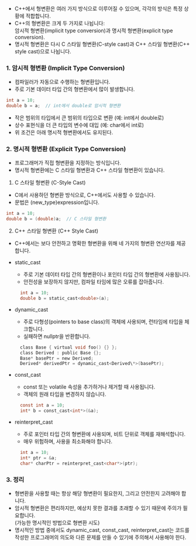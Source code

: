 - C++에서 형변환은 여러 가지 방식으로 이루어질 수 있으며, 각각의 방식은 특정 상황에 적합합니다.
- C++의 형변환은 크게 두 가지로 나뉩니다:  
    암시적 형변환(implicit type conversion)과 명시적 형변환(explicit type conversion).
- 명시적 형변환은 다시 C 스타일 형변환(C-style cast)과 C++ 스타일 형변환(C++ style cast)으로 나뉩니다.

### 1. 암시적 형변환 (Implicit Type Conversion)

- 컴파일러가 자동으로 수행하는 형변환입니다.
- 주로 기본 데이터 타입 간의 형변환에서 많이 발생합니다.

```c
int a = 10;
double b = a;  // int에서 double로 암시적 형변환
```

- 작은 범위의 타입에서 큰 범위의 타입으로 변환 (예: int에서 double로)
- 상수 표현식을 더 큰 타입의 변수에 대입 (예: char에서 int로)
- 위 조건은 아래 명시적 형변환에서도 유지된다.

### 2. 명시적 형변환 (Explicit Type Conversion)

- 프로그래머가 직접 형변환을 지정하는 방식입니다.
- 명시적 형변환에는 C 스타일 형변환과 C++ 스타일 형변환이 있습니다.

1. C 스타일 형변환 (C-Style Cast)

- C에서 사용하던 형변환 방식으로, C++에서도 사용할 수 있습니다.
- 문법은 (new_type)expression입니다.

```c
int a = 10;
double b = (double)a;  // C 스타일 형변환
```

2. C++ 스타일 형변환 (C++ Style Cast)

- C++에서는 보다 안전하고 명확한 형변환을 위해 네 가지의 형변환 연산자를 제공합니다.
    
- static_cast
    
    - 주로 기본 데이터 타입 간의 형변환이나 포인터 타입 간의 형변환에 사용됩니다.
    - 안전성을 보장하지 않지만, 컴파일 타임에 많은 오류를 잡아줍니다.
    
    ```c
      int a = 10;
      double b = static_cast<double>(a);
    ```
    
- dynamic_cast
    
    - 주로 다형성(pointers to base class)의 객체에 사용되며, 런타임에 타입을 체크합니다.
    - 실패하면 nullptr을 반환합니다.
    
    ```c
      class Base { virtual void foo() {} };
      class Derived : public Base {};
      Base* basePtr = new Derived;
      Derived* derivedPtr = dynamic_cast<Derived\*>(basePtr);
    ```
    
- const_cast
    
    - const 또는 volatile 속성을 추가하거나 제거할 때 사용됩니다.
    - 객체의 원래 타입을 변경하지 않습니다.
    
    ```c
      const int a = 10;
      int* b = const_cast<int*>(&a);
    ```
    
- reinterpret_cast
    
    - 주로 포인터 타입 간의 형변환에 사용되며, 비트 단위로 객체를 재해석합니다.
    - 매우 위험하며, 사용을 최소화해야 합니다.
    
    ```c
      int a = 10;
      int* ptr = &a;
      char* charPtr = reinterpret_cast<char*>(ptr);
    ```
    

### 3. 정리

- 형변환을 사용할 때는 항상 해당 형변환이 필요한지, 그리고 안전한지 고려해야 합니다.
- 암시적 형변환은 편리하지만, 예상치 못한 결과를 초래할 수 있기 때문에 주의가 필요합니다.  
    (가능한 명시적인 방법으로 형변환 시도)
- 명시적인 방법 중에서도 dynamic_cast, const_cast, reinterpret_cast는 코드를 작성한 프로그래머의 의도와 다른 문제를 만들 수 있기에 주의해서 사용해야 한다.